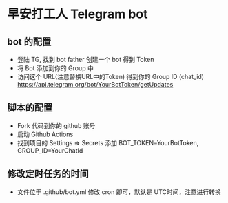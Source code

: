 # 早安打工人 Telegram bot

## bot 的配置

- 登陆 TG, 找到 bot father 创建一个 bot 得到 Token
- 将 Bot 添加到你的 Group 中
- 访问这个 URL(注意替换URL中的Token) 得到你的 Group ID (chat_id) https://api.telegram.org/bot/YourBotToken/getUpdates

## 脚本的配置

- Fork 代码到你的 github 账号
- 启动 Github Actions
- 找到项目的 Settings => Secrets 添加 BOT_TOKEN=YourBotToken, GROUP_ID=YourChatId

## 修改定时任务的时间

- 文件位于 .github/bot.yml 修改 cron 即可，默认是 UTC时间，注意进行转换
